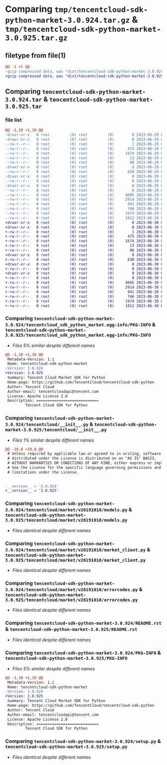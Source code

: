 # Comparing `tmp/tencentcloud-sdk-python-market-3.0.924.tar.gz` & `tmp/tencentcloud-sdk-python-market-3.0.925.tar.gz`

## filetype from file(1)

```diff
@@ -1 +1 @@
-gzip compressed data, was "dist/tencentcloud-sdk-python-market-3.0.924.tar", last modified: Thu Jun 29 00:37:52 2023, max compression
+gzip compressed data, was "dist/tencentcloud-sdk-python-market-3.0.925.tar", last modified: Fri Jun 30 02:17:29 2023, max compression
```

## Comparing `tencentcloud-sdk-python-market-3.0.924.tar` & `tencentcloud-sdk-python-market-3.0.925.tar`

### file list

```diff
@@ -1,19 +1,19 @@
-drwxr-xr-x   0 root         (0) root         (0)        0 2023-06-29 00:37:52.000000 tencentcloud-sdk-python-market-3.0.924/
-drwxr-xr-x   0 root         (0) root         (0)        0 2023-06-29 00:37:52.000000 tencentcloud-sdk-python-market-3.0.924/tencentcloud_sdk_python_market.egg-info/
--rw-r--r--   0 root         (0) root         (0)        1 2023-06-29 00:37:52.000000 tencentcloud-sdk-python-market-3.0.924/tencentcloud_sdk_python_market.egg-info/dependency_links.txt
--rw-r--r--   0 root         (0) root         (0)      475 2023-06-29 00:37:52.000000 tencentcloud-sdk-python-market-3.0.924/tencentcloud_sdk_python_market.egg-info/SOURCES.txt
--rw-r--r--   0 root         (0) root         (0)     1674 2023-06-29 00:37:52.000000 tencentcloud-sdk-python-market-3.0.924/tencentcloud_sdk_python_market.egg-info/PKG-INFO
--rw-r--r--   0 root         (0) root         (0)       13 2023-06-29 00:37:52.000000 tencentcloud-sdk-python-market-3.0.924/tencentcloud_sdk_python_market.egg-info/top_level.txt
--rw-r--r--   0 root         (0) root         (0)       88 2023-06-29 00:37:52.000000 tencentcloud-sdk-python-market-3.0.924/setup.cfg
-drwxr-xr-x   0 root         (0) root         (0)        0 2023-06-29 00:37:52.000000 tencentcloud-sdk-python-market-3.0.924/tencentcloud/
--rw-r--r--   0 root         (0) root         (0)      630 2023-06-29 00:37:52.000000 tencentcloud-sdk-python-market-3.0.924/tencentcloud/__init__.py
-drwxr-xr-x   0 root         (0) root         (0)        0 2023-06-29 00:37:52.000000 tencentcloud-sdk-python-market-3.0.924/tencentcloud/market/
--rw-r--r--   0 root         (0) root         (0)        0 2023-06-29 00:37:52.000000 tencentcloud-sdk-python-market-3.0.924/tencentcloud/market/__init__.py
-drwxr-xr-x   0 root         (0) root         (0)        0 2023-06-29 00:37:52.000000 tencentcloud-sdk-python-market-3.0.924/tencentcloud/market/v20191010/
--rw-r--r--   0 root         (0) root         (0)        0 2023-06-29 00:37:52.000000 tencentcloud-sdk-python-market-3.0.924/tencentcloud/market/v20191010/__init__.py
--rw-r--r--   0 root         (0) root         (0)     4605 2023-06-29 00:37:52.000000 tencentcloud-sdk-python-market-3.0.924/tencentcloud/market/v20191010/models.py
--rw-r--r--   0 root         (0) root         (0)     2914 2023-06-29 00:37:52.000000 tencentcloud-sdk-python-market-3.0.924/tencentcloud/market/v20191010/market_client.py
--rw-r--r--   0 root         (0) root         (0)      941 2023-06-29 00:37:52.000000 tencentcloud-sdk-python-market-3.0.924/tencentcloud/market/v20191010/errorcodes.py
--rw-r--r--   0 root         (0) root         (0)      746 2023-06-29 00:37:52.000000 tencentcloud-sdk-python-market-3.0.924/README.rst
--rw-r--r--   0 root         (0) root         (0)     1674 2023-06-29 00:37:52.000000 tencentcloud-sdk-python-market-3.0.924/PKG-INFO
--rw-r--r--   0 root         (0) root         (0)     1012 2023-06-29 00:37:52.000000 tencentcloud-sdk-python-market-3.0.924/setup.py
+drwxr-xr-x   0 root         (0) root         (0)        0 2023-06-30 02:17:29.000000 tencentcloud-sdk-python-market-3.0.925/
+drwxr-xr-x   0 root         (0) root         (0)        0 2023-06-30 02:17:29.000000 tencentcloud-sdk-python-market-3.0.925/tencentcloud_sdk_python_market.egg-info/
+-rw-r--r--   0 root         (0) root         (0)        1 2023-06-30 02:17:29.000000 tencentcloud-sdk-python-market-3.0.925/tencentcloud_sdk_python_market.egg-info/dependency_links.txt
+-rw-r--r--   0 root         (0) root         (0)      475 2023-06-30 02:17:29.000000 tencentcloud-sdk-python-market-3.0.925/tencentcloud_sdk_python_market.egg-info/SOURCES.txt
+-rw-r--r--   0 root         (0) root         (0)     1674 2023-06-30 02:17:29.000000 tencentcloud-sdk-python-market-3.0.925/tencentcloud_sdk_python_market.egg-info/PKG-INFO
+-rw-r--r--   0 root         (0) root         (0)       13 2023-06-30 02:17:29.000000 tencentcloud-sdk-python-market-3.0.925/tencentcloud_sdk_python_market.egg-info/top_level.txt
+-rw-r--r--   0 root         (0) root         (0)       88 2023-06-30 02:17:29.000000 tencentcloud-sdk-python-market-3.0.925/setup.cfg
+drwxr-xr-x   0 root         (0) root         (0)        0 2023-06-30 02:17:29.000000 tencentcloud-sdk-python-market-3.0.925/tencentcloud/
+-rw-r--r--   0 root         (0) root         (0)      630 2023-06-30 02:17:28.000000 tencentcloud-sdk-python-market-3.0.925/tencentcloud/__init__.py
+drwxr-xr-x   0 root         (0) root         (0)        0 2023-06-30 02:17:29.000000 tencentcloud-sdk-python-market-3.0.925/tencentcloud/market/
+-rw-r--r--   0 root         (0) root         (0)        0 2023-06-30 02:17:28.000000 tencentcloud-sdk-python-market-3.0.925/tencentcloud/market/__init__.py
+drwxr-xr-x   0 root         (0) root         (0)        0 2023-06-30 02:17:29.000000 tencentcloud-sdk-python-market-3.0.925/tencentcloud/market/v20191010/
+-rw-r--r--   0 root         (0) root         (0)        0 2023-06-30 02:17:28.000000 tencentcloud-sdk-python-market-3.0.925/tencentcloud/market/v20191010/__init__.py
+-rw-r--r--   0 root         (0) root         (0)     4605 2023-06-30 02:17:28.000000 tencentcloud-sdk-python-market-3.0.925/tencentcloud/market/v20191010/models.py
+-rw-r--r--   0 root         (0) root         (0)     2914 2023-06-30 02:17:28.000000 tencentcloud-sdk-python-market-3.0.925/tencentcloud/market/v20191010/market_client.py
+-rw-r--r--   0 root         (0) root         (0)      941 2023-06-30 02:17:28.000000 tencentcloud-sdk-python-market-3.0.925/tencentcloud/market/v20191010/errorcodes.py
+-rw-r--r--   0 root         (0) root         (0)      746 2023-06-30 02:17:28.000000 tencentcloud-sdk-python-market-3.0.925/README.rst
+-rw-r--r--   0 root         (0) root         (0)     1674 2023-06-30 02:17:29.000000 tencentcloud-sdk-python-market-3.0.925/PKG-INFO
+-rw-r--r--   0 root         (0) root         (0)     1012 2023-06-30 02:17:28.000000 tencentcloud-sdk-python-market-3.0.925/setup.py
```

### Comparing `tencentcloud-sdk-python-market-3.0.924/tencentcloud_sdk_python_market.egg-info/PKG-INFO` & `tencentcloud-sdk-python-market-3.0.925/tencentcloud_sdk_python_market.egg-info/PKG-INFO`

 * *Files 5% similar despite different names*

```diff
@@ -1,10 +1,10 @@
 Metadata-Version: 1.1
 Name: tencentcloud-sdk-python-market
-Version: 3.0.924
+Version: 3.0.925
 Summary: Tencent Cloud Market SDK for Python
 Home-page: https://github.com/TencentCloud/tencentcloud-sdk-python
 Author: Tencent Cloud
 Author-email: tencentcloudapi@tencent.com
 License: Apache License 2.0
 Description: ============================
         Tencent Cloud SDK for Python
```

### Comparing `tencentcloud-sdk-python-market-3.0.924/tencentcloud/__init__.py` & `tencentcloud-sdk-python-market-3.0.925/tencentcloud/__init__.py`

 * *Files 1% similar despite different names*

```diff
@@ -10,8 +10,8 @@
 # Unless required by applicable law or agreed to in writing, software
 # distributed under the License is distributed on an "AS IS" BASIS,
 # WITHOUT WARRANTIES OR CONDITIONS OF ANY KIND, either express or implied.
 # See the License for the specific language governing permissions and
 # limitations under the License.
 
 
-__version__ = '3.0.924'
+__version__ = '3.0.925'
```

### Comparing `tencentcloud-sdk-python-market-3.0.924/tencentcloud/market/v20191010/models.py` & `tencentcloud-sdk-python-market-3.0.925/tencentcloud/market/v20191010/models.py`

 * *Files identical despite different names*

### Comparing `tencentcloud-sdk-python-market-3.0.924/tencentcloud/market/v20191010/market_client.py` & `tencentcloud-sdk-python-market-3.0.925/tencentcloud/market/v20191010/market_client.py`

 * *Files identical despite different names*

### Comparing `tencentcloud-sdk-python-market-3.0.924/tencentcloud/market/v20191010/errorcodes.py` & `tencentcloud-sdk-python-market-3.0.925/tencentcloud/market/v20191010/errorcodes.py`

 * *Files identical despite different names*

### Comparing `tencentcloud-sdk-python-market-3.0.924/README.rst` & `tencentcloud-sdk-python-market-3.0.925/README.rst`

 * *Files identical despite different names*

### Comparing `tencentcloud-sdk-python-market-3.0.924/PKG-INFO` & `tencentcloud-sdk-python-market-3.0.925/PKG-INFO`

 * *Files 5% similar despite different names*

```diff
@@ -1,10 +1,10 @@
 Metadata-Version: 1.1
 Name: tencentcloud-sdk-python-market
-Version: 3.0.924
+Version: 3.0.925
 Summary: Tencent Cloud Market SDK for Python
 Home-page: https://github.com/TencentCloud/tencentcloud-sdk-python
 Author: Tencent Cloud
 Author-email: tencentcloudapi@tencent.com
 License: Apache License 2.0
 Description: ============================
         Tencent Cloud SDK for Python
```

### Comparing `tencentcloud-sdk-python-market-3.0.924/setup.py` & `tencentcloud-sdk-python-market-3.0.925/setup.py`

 * *Files identical despite different names*

